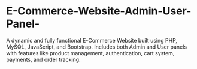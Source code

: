 # E-Commerce-Website-Admin-User-Panel-
A dynamic and fully functional E-Commerce Website built using PHP, MySQL, JavaScript, and Bootstrap. Includes both Admin and User panels with features like product management, authentication, cart system, payments, and order tracking.
